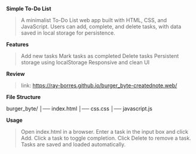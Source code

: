 **Simple To-Do List**

>A minimalist To-Do List web app built with HTML, CSS, and JavaScript. Users can add, complete, and delete tasks, with data saved in local storage for persistence.

**Features**

>Add new tasks
>Mark tasks as completed
>Delete tasks
>Persistent storage using localStorage
>Responsive and clean UI

**Review**

>link: https://ray-borres.github.io/burger_byte-creatednote.web/

**File Structure**

burger_byte/
│── index.html
│── css.css
│── javascript.js

**Usage**

>Open index.html in a browser.
>Enter a task in the input box and click Add.
>Click a task to toggle completion.
>Click Delete to remove a task.
>Tasks are saved and loaded automatically.
